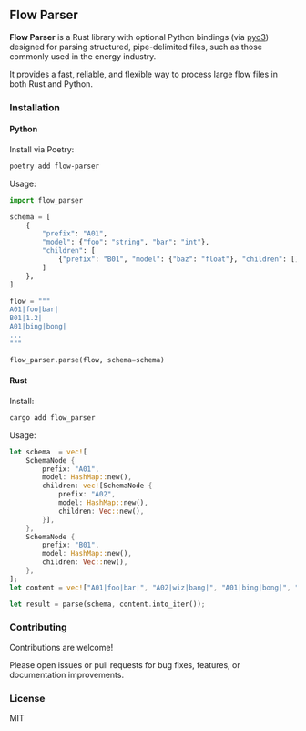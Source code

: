 ## Flow Parser

**Flow Parser** is a Rust library with optional Python bindings (via [pyo3](https://pyo3.rs/)) designed for parsing structured, pipe-delimited files, such as those commonly used in the energy industry. 

It provides a fast, reliable, and flexible way to process large flow files in both Rust and Python.


### Installation

#### Python

Install via Poetry:
```bash
poetry add flow-parser
```

Usage:

```python
import flow_parser

schema = [
    {
        "prefix": "A01",
        "model": {"foo": "string", "bar": "int"},
        "children": [
            {"prefix": "B01", "model": {"baz": "float"}, "children": []}
        ]
    },
]

flow = """
A01|foo|bar|
B01|1.2|
A01|bing|bong|
...
""" 

flow_parser.parse(flow, schema=schema)

```

#### Rust

Install:
```bash
cargo add flow_parser
```

Usage:

```rust
let schema  = vec![
    SchemaNode {
        prefix: "A01",
        model: HashMap::new(),
        children: vec![SchemaNode {
            prefix: "A02",
            model: HashMap::new(),
            children: Vec::new(),
        }],
    },
    SchemaNode {
        prefix: "B01",
        model: HashMap::new(),
        children: Vec::new(),
    },
];
let content = vec!["A01|foo|bar|", "A02|wiz|bang|", "A01|bing|bong|", "B01|waz|baz|"];

let result = parse(schema, content.into_iter());

```

### Contributing

Contributions are welcome!

Please open issues or pull requests for bug fixes, features, or documentation improvements.

### License

MIT

